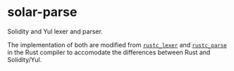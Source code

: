 # solar-parse

Solidity and Yul lexer and parser.

The implementation of both are modified from [`rustc_lexer`] and [`rustc_parse`] in the Rust
compiler to accomodate the differences between Rust and Solidity/Yul.

[`rustc_lexer`]: https://github.com/rust-lang/rust/blob/a2a1206811d864df2bb61b2fc27ddc45a3589424/compiler/rustc_lexer/src/lib.rs
[`rustc_parse`]: https://github.com/rust-lang/rust/blob/a2a1206811d864df2bb61b2fc27ddc45a3589424/compiler/rustc_parse/src/lib.rs
